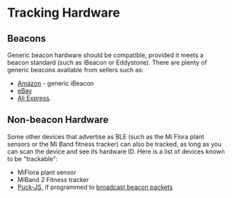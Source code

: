 # Tracking Hardware

## Beacons
Generic beacon hardware should be compatible, provided it meets a beacon standard (such as iBeacon or Eddystone). There are plenty of generic beacons available from sellers such as:
* [Amazon](https://www.amazon.ca/gp/product/B07S3DQM6N/ref=as_li_tl?ie=UTF8&camp=15121&creative=330641&creativeASIN=B07S3DQM6N&linkCode=as2&tag=ptrsnja-20&linkId=2f55c80199c88db853bd583182384f50) - generic iBeacon
* [eBay](https://www.ebay.com/sch/i.html?_nkw=nrf51822+ibeacon)
* [Ali Express](https://www.aliexpress.com/wholesale?SearchText=nrf51822+ibeacon).

## Non-beacon Hardware
Some other devices that advertise as BLE (such as the Mi Flora plant sensors or the Mi Band fitness tracker) can also be tracked, as long as you can scan the device and see its hardware ID. Here is a list of devices known to be "trackable":
* MiFlora plant sensor
* MiBand 2 Fitness tracker
* [Puck-JS](https://www.espruino.com/Puck.js), if programmed to [broadcast beacon packets](https://gist.github.com/jptrsn/d6cb9b9cdbcd41f3500708f8b694cad2 "An example project to broadcast iBeacon packets")
